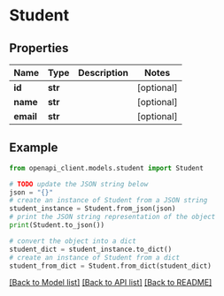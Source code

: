 # Student


## Properties

Name | Type | Description | Notes
------------ | ------------- | ------------- | -------------
**id** | **str** |  | [optional] 
**name** | **str** |  | [optional] 
**email** | **str** |  | [optional] 

## Example

```python
from openapi_client.models.student import Student

# TODO update the JSON string below
json = "{}"
# create an instance of Student from a JSON string
student_instance = Student.from_json(json)
# print the JSON string representation of the object
print(Student.to_json())

# convert the object into a dict
student_dict = student_instance.to_dict()
# create an instance of Student from a dict
student_from_dict = Student.from_dict(student_dict)
```
[[Back to Model list]](../README.md#documentation-for-models) [[Back to API list]](../README.md#documentation-for-api-endpoints) [[Back to README]](../README.md)


